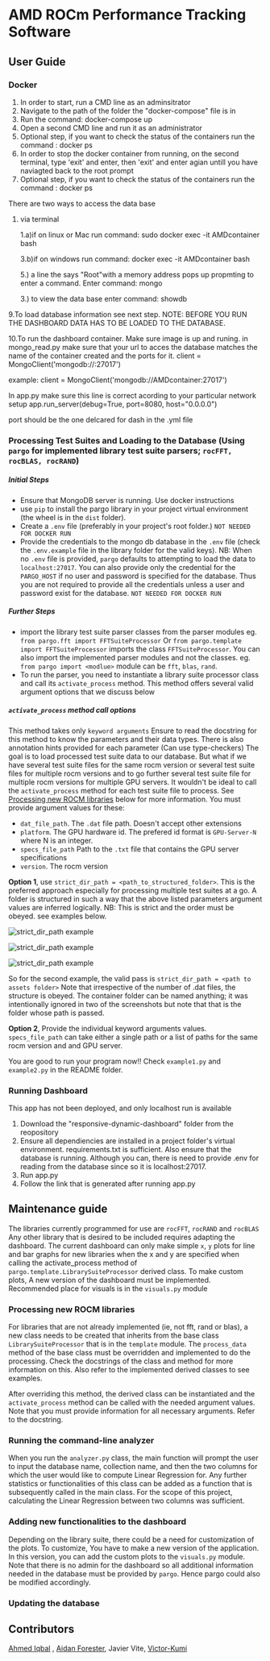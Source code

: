 # AMD ROCm Performance Tracking Software 


## User Guide

### Docker

1. In order to start, run a CMD line as an adminsitrator
2. Navigate to the path of the folder the "docker-compose" file is in
3. Run the command: docker-compose up
4. Open a second CMD line and run it as an administrator
5. Optional step, if you want to check the status of the containers run the command : docker ps
6. In order to stop the docker container from running, on the second terminal, type 'exit' and enter, then 'exit' and enter agian untill
	you have naviagted back to the root prompt
7. Optional step, if you want to check the status of the containers run the command : docker ps

There are two ways to access the data base
1) via terminal


	1.a)if on linux or Mac run command: sudo docker exec -it AMDcontainer bash


	3.b)if on windows run command: docker exec -it AMDcontainer bash


	5.) a line the says "Root"with a memory address pops up propmting to enter a command.
		Enter command: mongo
		
		
	3.) to view the data base enter command: showdb

9.To load database information see next step.  NOTE: BEFORE YOU RUN THE DASHBOARD DATA HAS TO BE LOADED TO THE DATABASE.

10.To run the dashboard container. Make sure image is up and runing.
  in mongo_read.py make sure that your url to acces the database matches the name of the container created and the ports for it.
  client = MongoClient('mongodb://<containerName>:27017')
	
  example:
  client = MongoClient('mongodb://AMDcontainer:27017')
  
  In app.py make sure this line is correct acording to your particular network setup
  app.run_server(debug=True, port=8080, host="0.0.0.0")
  
  port should be the one delcared for dash in the .yml file
  




### Processing Test Suites and Loading to the Database (Using `pargo` for implemented library test suite parsers; `rocFFT, rocBLAS, rocRAND`)
##### Initial Steps
- Ensure that MongoDB server is running. Use docker instructions
- use `pip` to install the pargo library in your project virtual environment (the wheel is in the `dist` folder).
- Create a `.env` file (preferably in your project's root folder.) `NOT NEEDED FOR DOCKER RUN`
- Provide the credentials to the mongo db database in the `.env` file (check the `.env.example` file in the library folder for the valid keys). NB: When no `.env` file is provided, `pargo` defaults to attempting to load the data to `localhost:27017`. You can also provide only the credential for the `PARGO_HOST` if no user and password is specified for the database. Thus you are not required to provide all the credentials unless a user and password exist for the database. `NOT NEEDED FOR DOCKER RUN`

##### Further Steps
- import the library test suite parser classes from the parser modules  eg. `from pargo.fft import FFTSuiteProcessor` Or `from pargo.template import FFTSuiteProcessor` imports the class `FFTSuiteProcessor`. You can also import the implemented parser modules and not the classes. eg. `from pargo import <modlue>` module can be `fft`, `blas`, `rand`.
- To run the parser, you need to instantiate a library suite processor class and call its `activate_process` method. This method offers several valid argument options that we discuss below

##### `activate_process` method call options
This method takes only `keyword arguments`
Ensure to read the docstring for this method to know the parameters and their data types. There is also annotation hints provided for each parameter (Can use type-checkers)
The goal is to load processed test suite data to our database. But what if we have several test suite files for the same rocm version or several test suite files for multiple rocm versions and to go further several test suite file for multiple rocm versions for multiple GPU servers. It wouldn't be ideal to call the `activate_process` method for each test suite file to process. See [Processing new ROCM libraries](###-processing-new-rocm-libraries) below for more information. You must provide argument values for these:
- `dat_file_path`. The `.dat` file path. Doesn't accept other extensions
- `platform`. The GPU hardware id. The prefered id format is `GPU-Server-N` where N is an integer. 
- `specs_file_path` Path to the `.txt` file that contains the GPU server specifications
- `version`. The rocm version

**Option 1**, use `strict_dir_path = <path_to_structured_folder>`. This is the preferred approach especially for processing multiple test suites at a go. A folder is structured in such a way that the above listed parameters argument values are inferred logically. NB: This is strict and the order must be obeyed. see examples below.

![strict_dir_path example](Tree3.png)

![strict_dir_path example](Tree.png)

![strict_dir_path example](Tree2.png)

So for the second example, the valid pass is `strict_dir_path = <path to assets folder>`
Note that irrespective of the number of .dat files, the structure is obeyed. The container folder can be named anything; it was intentionally ignored in two of the screenshots but note that that is the folder whose path is passed.

**Option 2**, Provide the individual keyword arguments values. `specs_file_path` can take either a single path or a list of paths for the same rocm version and and GPU server.

You are good to run your program now!! Check `example1.py` and `example2.py` in the README folder.


### Running Dashboard
This app has not been deployed, and only localhost run is available
1) Download the "responsive-dynamic-dashboard" folder from the reopository
2) Ensure all dependiencies are installed in a project folder's virtual environment. requirements.txt is sufficient. Also ensure that the database is running. Although you can, there is need to provide .env for reading from the database since so it is localhost:27017. 
3) Run app.py
4) Follow the link that is generated after running app.py


## Maintenance guide

The libraries currently programmed for use are `rocFFT`, `rocRAND` and `rocBLAS`  
Any other library that is desired to be included requires adapting the dashboard. The current dashboard can only make simple `x`, `y` plots for line and bar graphs for new libraries when the x and y are specified when calling the activate_process method of `pargo.template.LibrarySuiteProcessor` derived class. To make custom plots, A new version of the dashboard must be implemented. Recommended place for visuals is in the `visuals.py` module

### Processing new ROCM libraries
For libraries that are not already implemented (ie, not fft, rand or blas), a new class needs to be created that inherits from the base class `LibrarySuiteProcessor` that is in the `template` module.  The `process_data` method of the base class must be overridden and implemented to do the processing. Check the docstrings of the class and method for more information on this. Also refer to the implemented derived classes to see examples.

After overriding this method, the derived class can be instantiated and the `activate_process` method can be called with the needed argument values. Note that you must provide information for all necessary arguments. Refer to the docstring.

### Running the command-line analyzer
When you run the `analyzer.py` class, the main function will prompt the user to input the database name, collection name, and then the two columns for which the user would like to compute Linear Regression for. Any further statistics or functionalities of this class can be added as a function that is subsequently called in the main class. For the scope of this project, calculating the Linear Regression between two columns was sufficient. 

### Adding new functionalities to the dashboard
Depending on the library suite, there could be a need for customization of the plots. To customize, You have to make a new version of the application. In this version, you can add the custom plots to the `visuals.py` module. Note that there is no admin for the dashboard so all additional information needed in the database must be provided by `pargo`. Hence pargo could also be modified accordingly.

### Updating the database



## Contributors

[Ahmed Iqbal](https://www.linkedin.com/in/ahmed-iqbal-397035134/) , [Aidan Forester](https://www.linkedin.com/in/aidan-forester-077284189/), Javier Vite, [Victor-Kumi](https://gh.linkedin.com/in/victor-tuah-kumi-aa137965)
